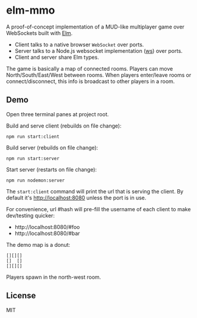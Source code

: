 # elm-mmo

A proof-of-concept implementation of a MUD-like multiplayer
game over WebSockets built with [Elm][elm].

-   Client talks to a native browser `WebSocket` over ports.
-   Server talks to a Node.js websocket implementation ([ws][ws]) over ports.
-   Client and server share Elm types.

The game is basically a map of connected rooms. Players can move
North/South/East/West between rooms. When players enter/leave rooms or
connect/disconnect, this info is broadcast to other players in a room.

[elm]: https://elm-lang.org/
[ws]: https://www.npmjs.com/package/ws

## Demo

Open three terminal panes at project root.

Build and serve client (rebuilds on file change):

    npm run start:client

Build server (rebuilds on file change):

    npm run start:server

Start server (restarts on file change):

    npm run nodemon:server

The `start:client` command will print the url that is serving the client.
By default it's <http://localhost:8080> unless the port is in use.

For convenience, url #hash will pre-fill the username of each client
to make dev/testing quicker:

-   http://localhost:8080/#foo
-   http://localhost:8080/#bar

The demo map is a donut:

    [][][]
    []  []
    [][][]

Players spawn in the north-west room.

## License

MIT
